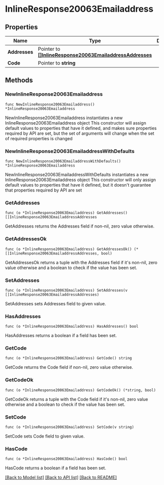 # InlineResponse20063Emailaddress

## Properties

Name | Type | Description | Notes
------------ | ------------- | ------------- | -------------
**Addresses** | Pointer to [**[]InlineResponse20063EmailaddressAddresses**](InlineResponse20063EmailaddressAddresses.md) |  | [optional] 
**Code** | Pointer to **string** |  | [optional] 

## Methods

### NewInlineResponse20063Emailaddress

`func NewInlineResponse20063Emailaddress() *InlineResponse20063Emailaddress`

NewInlineResponse20063Emailaddress instantiates a new InlineResponse20063Emailaddress object
This constructor will assign default values to properties that have it defined,
and makes sure properties required by API are set, but the set of arguments
will change when the set of required properties is changed

### NewInlineResponse20063EmailaddressWithDefaults

`func NewInlineResponse20063EmailaddressWithDefaults() *InlineResponse20063Emailaddress`

NewInlineResponse20063EmailaddressWithDefaults instantiates a new InlineResponse20063Emailaddress object
This constructor will only assign default values to properties that have it defined,
but it doesn't guarantee that properties required by API are set

### GetAddresses

`func (o *InlineResponse20063Emailaddress) GetAddresses() []InlineResponse20063EmailaddressAddresses`

GetAddresses returns the Addresses field if non-nil, zero value otherwise.

### GetAddressesOk

`func (o *InlineResponse20063Emailaddress) GetAddressesOk() (*[]InlineResponse20063EmailaddressAddresses, bool)`

GetAddressesOk returns a tuple with the Addresses field if it's non-nil, zero value otherwise
and a boolean to check if the value has been set.

### SetAddresses

`func (o *InlineResponse20063Emailaddress) SetAddresses(v []InlineResponse20063EmailaddressAddresses)`

SetAddresses sets Addresses field to given value.

### HasAddresses

`func (o *InlineResponse20063Emailaddress) HasAddresses() bool`

HasAddresses returns a boolean if a field has been set.

### GetCode

`func (o *InlineResponse20063Emailaddress) GetCode() string`

GetCode returns the Code field if non-nil, zero value otherwise.

### GetCodeOk

`func (o *InlineResponse20063Emailaddress) GetCodeOk() (*string, bool)`

GetCodeOk returns a tuple with the Code field if it's non-nil, zero value otherwise
and a boolean to check if the value has been set.

### SetCode

`func (o *InlineResponse20063Emailaddress) SetCode(v string)`

SetCode sets Code field to given value.

### HasCode

`func (o *InlineResponse20063Emailaddress) HasCode() bool`

HasCode returns a boolean if a field has been set.


[[Back to Model list]](../README.md#documentation-for-models) [[Back to API list]](../README.md#documentation-for-api-endpoints) [[Back to README]](../README.md)


